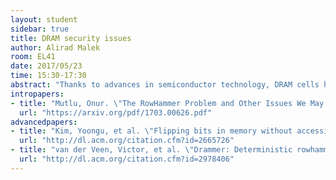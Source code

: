 ```yaml
---
layout: student
sidebar: true
title: DRAM security issues
author: Alirad Malek
room: EL41
date: 2017/05/23
time: 15:30-17:30
abstract: "Thanks to advances in semiconductor technology, DRAM cells have scaled down to feature sizes of a few nanometers, bringing great opportunities and new challenges to the design of future memory systems. On the one hand, we can have higher memory capacity on the same silicon area, on the other hand shrinking size of transistors and capacitors increases variability and affects the reliability of DRAM chips. One of the fault models which is highly associated with technology scaling in DRAMs in disturbance errors. In 2014, an empirical study of off-the-shelf DRAMs revealed that by repeatedly accessing a row within DRAM, it is possible to force disturbance errors in significant numbers of cells. This phenomena which later became known as RowHammer problem, was initially perceived as a reliability issue. However, in a short while it became evident that the RowHammer effect could possibly be a major security vulnerability. Over the last couple of years, many researchers have proposed exploiting RowHammer, in order to gain kernel privilege on real systems, takeover a Virtual machine in shared environment or using a malicious mobile application to gain root access.  In this short survey, we will have an overview of RowHammer problem, how it could be exploited as a security vulnerability and what are the current counter-measures against it. "
intropapers:
- title: "Mutlu, Onur. \"The RowHammer Problem and Other Issues We May Face as Memory Becomes Denser.\""
  url: "https://arxiv.org/pdf/1703.00626.pdf"
advancedpapers:
- title: "Kim, Yoongu, et al. \"Flipping bits in memory without accessing them: An experimental study of DRAM disturbance errors.\" ACM SIGARCH Computer Architecture News. Vol. 42. No. 3. IEEE Press, 2014"
  url: "http://dl.acm.org/citation.cfm?id=2665726"
- title: "van der Veen, Victor, et al. \"Drammer: Deterministic rowhammer attacks on mobile platforms.\" Proceedings of the 2016 ACM SIGSAC Conference on Computer and Communications Security. ACM, 2016"
  url: "http://dl.acm.org/citation.cfm?id=2978406"
---
```


